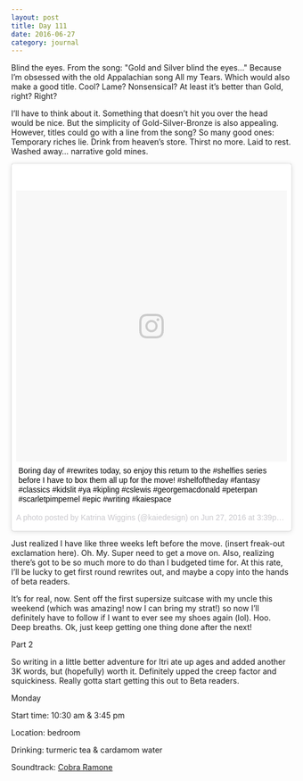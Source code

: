 ```yaml
---
layout: post
title: Day 111
date: 2016-06-27
category: journal
---
```



Blind the eyes. From the song: "Gold and Silver blind the eyes..." Because I’m obsessed with the old Appalachian song All my Tears. Which would also make a good title. Cool? Lame? Nonsensical? At least it’s better than Gold, right? Right?

I’ll have to think about it. Something that doesn’t hit you over the head would be nice. But the simplicity of Gold-Silver-Bronze is also appealing. However, titles could go with a line from the song? So many good ones: Temporary riches lie. Drink from heaven’s store. Thirst no more. Laid to rest. Washed away… narrative gold mines.

<blockquote class="instagram-media" data-instgrm-captioned data-instgrm-version="7" style=" background:#FFF; border:0; border-radius:3px; box-shadow:0 0 1px 0 rgba(0,0,0,0.5),0 1px 10px 0 rgba(0,0,0,0.15); margin: 1px; max-width:658px; padding:0; width:99.375%; width:-webkit-calc(100% - 2px); width:calc(100% - 2px);"><div style="padding:8px;"> <div style=" background:#F8F8F8; line-height:0; margin-top:40px; padding:50.0% 0; text-align:center; width:100%;"> <div style=" background:url(data:image/png;base64,iVBORw0KGgoAAAANSUhEUgAAACwAAAAsCAMAAAApWqozAAAABGdBTUEAALGPC/xhBQAAAAFzUkdCAK7OHOkAAAAMUExURczMzPf399fX1+bm5mzY9AMAAADiSURBVDjLvZXbEsMgCES5/P8/t9FuRVCRmU73JWlzosgSIIZURCjo/ad+EQJJB4Hv8BFt+IDpQoCx1wjOSBFhh2XssxEIYn3ulI/6MNReE07UIWJEv8UEOWDS88LY97kqyTliJKKtuYBbruAyVh5wOHiXmpi5we58Ek028czwyuQdLKPG1Bkb4NnM+VeAnfHqn1k4+GPT6uGQcvu2h2OVuIf/gWUFyy8OWEpdyZSa3aVCqpVoVvzZZ2VTnn2wU8qzVjDDetO90GSy9mVLqtgYSy231MxrY6I2gGqjrTY0L8fxCxfCBbhWrsYYAAAAAElFTkSuQmCC); display:block; height:44px; margin:0 auto -44px; position:relative; top:-22px; width:44px;"></div></div> <p style=" margin:8px 0 0 0; padding:0 4px;"> <a href="https://www.instagram.com/p/BHLMyR6gcE9/" style=" color:#000; font-family:Arial,sans-serif; font-size:14px; font-style:normal; font-weight:normal; line-height:17px; text-decoration:none; word-wrap:break-word;" target="_blank">Boring day of #rewrites today, so enjoy this return to the #shelfies series before I have to box them all up for the move! #shelfoftheday #fantasy #classics #kidslit #ya #kipling #cslewis #georgemacdonald #peterpan #scarletpimpernel #epic #writing #kaiespace</a></p> <p style=" color:#c9c8cd; font-family:Arial,sans-serif; font-size:14px; line-height:17px; margin-bottom:0; margin-top:8px; overflow:hidden; padding:8px 0 7px; text-align:center; text-overflow:ellipsis; white-space:nowrap;">A photo posted by Katrina Wiggins (@kaiedesign) on <time style=" font-family:Arial,sans-serif; font-size:14px; line-height:17px;" datetime="2016-06-27T22:39:22+00:00">Jun 27, 2016 at 3:39pm PDT</time></p></div></blockquote>
<script async defer src="//platform.instagram.com/en_US/embeds.js"></script>

Just realized I have like three weeks left before the move. (insert freak-out exclamation here). Oh. My. Super need to get a move on. Also, realizing there’s got to be so much more to do than I budgeted time for. At this rate, I’ll be lucky to get first round rewrites out, and maybe a copy into the hands of beta readers. 

It’s for real, now. Sent off the first supersize suitcase with my uncle this weekend (which was amazing! now I can bring my strat!) so now I’ll definitely have to follow if I want to ever see my shoes again (lol). Hoo. Deep breaths. Ok, just keep getting one thing done after the next!

Part 2

So writing in a little better adventure for Itri ate up ages and added another 3K words, but (hopefully) worth it. Definitely upped the creep factor and squickiness. Really gotta start getting this out to Beta readers.




Monday

Start time: 10:30 am & 3:45 pm

Location: bedroom

Drinking: turmeric tea & cardamom water

Soundtrack: <a href="http://www.cobraramone.com" target="_blank">Cobra Ramone </a>
